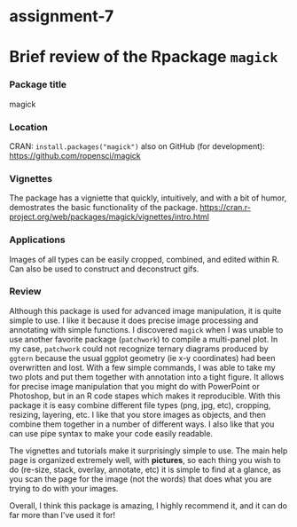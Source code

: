 # assignment-7
# Brief review of the Rpackage `magick`

### Package title
magick

### Location
CRAN: `install.packages("magick")` also on GitHub (for development): https://github.com/ropensci/magick

### Vignettes
The package has a vigniette that quickly, intuitively, and with a bit of humor, demostrates the basic functionality of the package. 
https://cran.r-project.org/web/packages/magick/vignettes/intro.html

### Applications
Images of all types can be easily cropped, combined, and edited within R. Can also be used to construct and deconstruct gifs.

### Review
Although this package is used for advanced image manipulation, it is quite simple to use. I like it because it does precise image processing and annotating with simple functions. I discovered `magick` when I was unable to use another favorite package (`patchwork`) to compile a multi-panel plot. In my case, `patchwork` could not recognize ternary diagrams produced by `ggtern` because the usual ggplot geometry (ie x-y coordinates) had been overwritten and lost. With a few simple commands, I was able to take my two plots and put them together with annotation into a tight figure. It allows for precise image manipulation that you might do with PowerPoint or Photoshop, but in an R code stapes which makes it reproducible. With this package it is easy combine different file types (png, jpg, etc), cropping, resizing, layering, etc. I like that you store images as objects, and then combine them together in a number of different ways. I also like that you can use pipe syntax to make your code easily readable. 

The vignettes and tutorials make it surprisingly simple to use. The main help page is organized extremely well, with **pictures**, so each thing you wish to do (re-size, stack, overlay, annotate, etc) it is simple to find at a glance, as you scan the page for the image (not the words) that does what you are trying to do with your images.

Overall, I think this package is amazing, I highly recommend it, and it can do far more than I've used it for!
